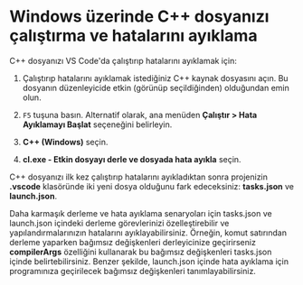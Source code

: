 <h1 data-loc-id="walkthrough.mac.title.run.and.debug.your.file">Windows üzerinde C++ dosyanızı çalıştırma ve hatalarını ayıklama</h1>
<p data-loc-id="walkthrough.mac.run.and.debug.your.file">C++ dosyanızı VS Code'da çalıştırıp hatalarını ayıklamak için:</p>
<ol>
<li><p data-loc-id="walkthrough.mac.instructions1">Çalıştırıp hatalarını ayıklamak istediğiniz C++ kaynak dosyasını açın. Bu dosyanın düzenleyicide etkin (görünüp seçildiğinden) olduğundan emin olun.</p>
</li>
<li><p data-loc-id="walkthrough.mac.press.f5"><code>F5</code> tuşuna basın. Alternatif olarak, ana menüden <strong><span data-loc-id="walkthrough.mac.run" data-loc-hint="Refers to Run command on main menu">Çalıştır</span> &gt; <span data-loc-id="walkthrough.mac.start.debugging" data-loc-hint="Refers to Start Debugging command under Run menu on main menu">Hata Ayıklamayı Başlat</span></strong> seçeneğini belirleyin.</p>
</li>
<li><p data-loc-id="walkthrough.mac.select.compiler"><strong>C++ (Windows)</strong> seçin.</p>
</li>
<li><p data-loc-id="walkthrough.mac.choose.build.active.file"><strong>cl.exe - <span data-loc-id="walkthrough.windows.build.and.debug.active.file" data-loc-hint="Should be the same as translation for build.and.debug.active.file in extension.ts">Etkin dosyayı derle ve dosyada hata ayıkla</span></strong> seçin.</p>
</li>
</ol>
<p data-loc-id="walkthrough.mac.after.running">C++ dosyanızı ilk kez çalıştırıp hatalarını ayıkladıktan sonra projenizin <strong>.vscode</strong> klasöründe iki yeni dosya olduğunu fark edeceksiniz: <strong>tasks.json</strong> ve <strong>launch.json</strong>.</p>

<p data-loc-id="walkthrough.mac.for.more.complex">Daha karmaşık derleme ve hata ayıklama senaryoları için <span>tasks.json</span> ve <span>launch.json</span> içindeki derleme görevlerinizi özelleştirebilir ve yapılandırmalarınızın hatalarını ayıklayabilirsiniz. Örneğin, komut satırından derleme yaparken bağımsız değişkenleri derleyicinize geçirirseniz <strong>compilerArgs</strong> özelliğini kullanarak bu bağımsız değişkenleri <span>tasks.json</span> içinde belirtebilirsiniz. Benzer şekilde, <span>launch.json</span> içinde hata ayıklama için programınıza geçirilecek bağımsız değişkenleri tanımlayabilirsiniz.</p>
